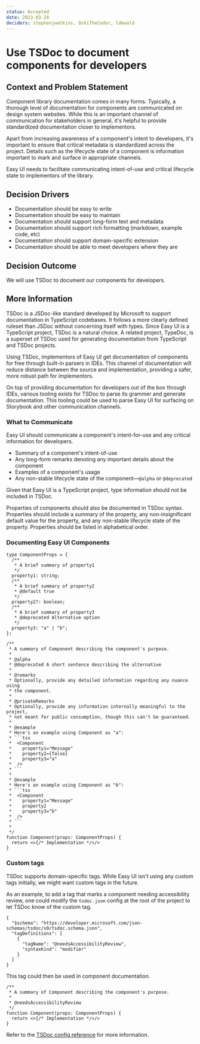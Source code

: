 ```yaml
---
status: Accepted
date: 2023-03-28
deciders: stephenjwatkins, OskiTheCoder, ldewald
---
```


# Use TSDoc to document components for developers

## Context and Problem Statement

Component library documentation comes in many forms. Typically, a thorough level of documentation for components are communicated on design system websites. While this is an important channel of communication for stakeholders in general, it's helpful to provide standardized documentation closer to implementors.

Apart from increasing awareness of a component's intent to developers, it's important to ensure that critical metadata is standardized across the project. Details such as the lifecycle state of a component is information important to mark and surface in appropriate channels.

Easy UI needs to facilitate communicating intent-of-use and critical lifecycle state to implementors of the library.

## Decision Drivers

- Documentation should be easy to write
- Documentation should be easy to maintain
- Documentation should support long-form text and metadata
- Documentation should support rich formatting (markdown, example code, etc)
- Documentation should support domain-specific extension
- Documentation should be able to meet developers where they are

## Decision Outcome

We will use TSDoc to document our components for developers.

## More Information

TSDoc is a JSDoc-like standard developed by Microsoft to support documentation in TypeScript codebases. It follows a more clearly defined ruleset than JSDoc without concerning itself with types. Since Easy UI is a TypeScript project, TSDoc is a natural choice. A related project, TypeDoc, is a superset of TSDoc used for generating documentation from TypeScript and TSDoc projects.

Using TSDoc, implementors of Easy UI get documentation of components for free through built-in parsers in IDEs. This channel of documentation will reduce distance between the source and implementation, providing a safer, more robust path for implementors.

On top of providing documentation for developers out of the box through IDEs, various tooling exists for TSDoc to parse its grammer and generate documentation. This tooling could be used to parse Easy UI for surfacing on Storybook and other communication channels.

### What to Communicate

Easy UI should communicate a component's intent-for-use and any critical information for developers.

- Summary of a component's intent-of-use
- Any long-form remarks denoting any important details about the component
- Examples of a component's usage
- Any non-stable lifecycle state of the component—`@alpha` or `@deprecated`

Given that Easy UI is a TypeScript project, type information should not be included in TSDoc.

Properties of components should also be documented in TSDoc syntax. Properties should include a summary of the property, any non-insignificant default value for the property, and any non-stable lifecycle state of the property. Properties should be listed in alphabetical order.

### Documenting Easy UI Components

````tsx
type ComponentProps = {
  /**
   * A brief summary of property1
   */
  property1: string;
  /**
   * A brief summary of property2
   * @default true
   */
  property2?: boolean;
  /**
   * A brief summary of property3
   * @deprecated Alternative option
   */
  property3: "a" | "b";
};

/**
 * A summary of Component describing the component's purpose.
 *
 * @alpha
 * @deprecated A short sentence describing the alternative
 *
 * @remarks
 * Optionally, provide any detailed information regarding any nuance using
 * the component.
 *
 * @privateRemarks
 * Optionally, provide any information internally meaningful to the project,
 * not meant for public consumption, though this can't be guaranteed.
 *
 * @example
 * Here's an example using Component as "a":
 * ```tsx
 *  <Component
 *    property1="Message"
 *    property2={false}
 *    property3="a"
 *  />
 * ```
 *
 * @example
 * Here's an example using Component as "b":
 * ```tsx
 *  <Component
 *    property1="Message"
 *    property2
 *    property3="b"
 *  />
 * ```
 *
 */
function Component(props: ComponentProps) {
  return <>{/* Implementation */</>
}
````

### Custom tags

TSDoc supports domain-specific tags. While Easy UI isn't using any custom tags initially, we might want custom tags in the future.

As an example, to add a tag that marks a component needing accessibility review, one could modify the `tsdoc.json` config at the root of the project to let TSDoc know of the custom tag.

```
{
  "$schema": "https://developer.microsoft.com/json-schemas/tsdoc/v0/tsdoc.schema.json",
  "tagDefinitions": [
    {
      "tagName": "@needsAccessibilityReview",
      "syntaxKind": "modifier"
    }
  ]
}
```

This tag could then be used in component documentation.

```tsx
/**
 * A summary of Component describing the component's purpose.
 *
 * @needsAccessibilityReview
 */
function Component(props: ComponentProps) {
  return <>{/* Implementation */</>
}
```

Refer to the [TSDoc config reference](https://tsdoc.org/pages/packages/tsdoc-config/) for more information.
